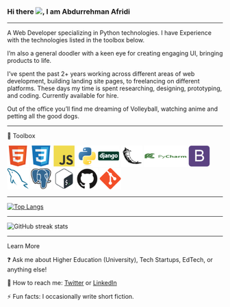 
 
### Hi there <img src="https://raw.githubusercontent.com/MartinHeinz/MartinHeinz/master/wave.gif" width="30px" style="max-width:100%;">, I am Abdurrehman Afridi

---
A Web Developer specializing in Python technologies. I have Experience with the technologies listed in the toolbox below.

I’m also a general doodler with a keen eye for creating engaging UI, bringing products to life.

I’ve spent the past 2+ years working across different areas of web development, building landing site pages, to freelancing on different platforms. These days my time is spent researching, designing, prototyping, and coding.
Currently available for hire.

Out of the office you’ll find me dreaming of Volleyball, watching anime and petting all the good dogs.

---

🧰 Toolbox

<img src="https://github.com/devicons/devicon/blob/master/icons/html5/html5-original.svg" alt="Html logo" width="50" height="50"> <img src="https://github.com/devicons/devicon/blob/master/icons/css3/css3-original.svg" alt="Css logo" width="50" height="50"> <img src="https://github.com/devicons/devicon/blob/master/icons/javascript/javascript-original.svg" alt="JavaScript logo" width="50" height="50">   <img src="https://github.com/devicons/devicon/blob/master/icons/python/python-original.svg" alt="Python logo" width="50" height="50"><img src="https://raw.githubusercontent.com/devicons/devicon/9f4f5cdb393299a81125eb5127929ea7bfe42889/icons/django/django-original.svg" alt="Django logo" width="50" height="50"> <img src="https://github.com/devicons/devicon/blob/master/icons/flask/flask-original.svg" alt="Flask logo" width="50" height="50"> <img src="https://github.com/devicons/devicon/blob/master/icons/pycharm/pycharm-plain-wordmark.svg" alt="PyCharm logo" width="100" height="50"> <img src="https://github.com/devicons/devicon/blob/master/icons/bootstrap/bootstrap-plain.svg" alt="Bootstrap logo" width="50" height="50"> <img src="https://github.com/devicons/devicon/blob/master/icons/mysql/mysql-original.svg" alt="MySql logo" width="50" height="50">
<img src="https://github.com/devicons/devicon/blob/master/icons/postgresql/postgresql-original.svg" alt="Postgresql logo" width="50" height="50">
<img src="https://github.com/devicons/devicon/blob/master/icons/bash/bash-original.svg" alt="Bash logo" width="50" height="50">
<img src="https://github.com/devicons/devicon/blob/master/icons/github/github-original.svg" alt="GitHub logo" width="50" height="50">
<img src="https://github.com/devicons/devicon/blob/master/icons/git/git-original.svg" alt="Git logo" width="50" height="50">

---

[![Top Langs](https://github-readme-stats.vercel.app/api/top-langs/?username=therealabdi2&hide=c&layout=compact&theme=radical)](https://github.com/therealabdi2/github-readme-stats)





---
![GitHub streak stats](https://github-readme-streak-stats.herokuapp.com/?user=therealabdi2)   

---
Learn More

❓ Ask me about Higher Education (University), Tech Startups, EdTech, or anything else!

💬 How to reach me: <a href="https://twitter.com/TheRealAbdi27" target="_blank">Twitter</a> or <a href="https://www.linkedin.com/in/abdurrheman-afridi/" target="_blank">LinkedIn</a>

⚡ Fun facts: I occasionally write short fiction.
<!--
**therealabdi2/therealabdi2** is a ✨ _special_ ✨ repository because its `README.md` (this file) appears on your GitHub profile.

Here are some ideas to get you started:

- 🔭 I’m currently working on ...
- 🌱 I’m currently learning ...
- 👯 I’m looking to collaborate on ...
- 🤔 I’m looking for help with ...
- 💬 Ask me about ...
- 📫 How to reach me: ...
- 😄 Pronouns: ...
- ⚡ Fun fact: ...
-->
